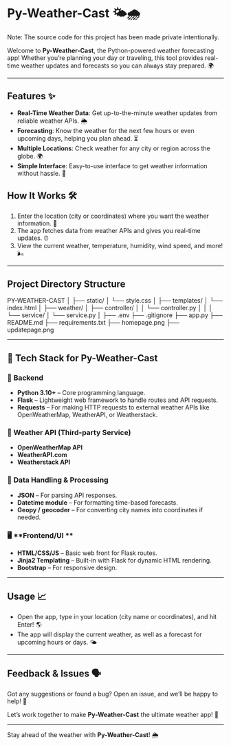 # Py-Weather-Cast 🌤️🌧️

Note: The source code for this project has been made private intentionally.

Welcome to **Py-Weather-Cast**, the Python-powered weather forecasting app! Whether you’re planning your day or traveling, this tool provides real-time weather updates and forecasts so you can always stay prepared. 🌍

---

## Features ✨

- **Real-Time Weather Data**: Get up-to-the-minute weather updates from reliable weather APIs. 🌦️
- **Forecasting**: Know the weather for the next few hours or even upcoming days, helping you plan ahead. ⏳
- **Multiple Locations**: Check weather for any city or region across the globe. 🌍
- **Simple Interface**: Easy-to-use interface to get weather information without hassle. 📱

## How It Works 🛠️

1. Enter the location (city or coordinates) where you want the weather information. 📍
2. The app fetches data from weather APIs and gives you real-time updates. ⏰
3. View the current weather, temperature, humidity, wind speed, and more! 🌬️

---

## **Project Directory Structure**

PY-WEATHER-CAST
│
├── static/
│   └── style.css
│
├── templates/
│   └── index.html
│
├── weather/
│   ├── controller/
│   │   └── controller.py
│   │
│   └── service/
│       └── service.py
│
├── .env
├── .gitignore
├── app.py
├── README.md
├── requirements.txt
├── homepage.png
├── updatepage.png

---

## 🧠 **Tech Stack for Py-Weather-Cast**

### 🐍 **Backend**

* **Python 3.10+** – Core programming language.
* **Flask** – Lightweight web framework to handle routes and API requests.
* **Requests** – For making HTTP requests to external weather APIs like OpenWeatherMap, WeatherAPI, or Weatherstack.

### 🔮 **Weather API (Third-party Service)**

* **OpenWeatherMap API** 
* **WeatherAPI.com** 
* **Weatherstack API**

### 🧪 **Data Handling & Processing**

* **JSON** – For parsing API responses.
* **Datetime module** – For formatting time-based forecasts.
* **Geopy / geocoder** – For converting city names into coordinates if needed.

### 🖥️ **Frontend/UI **

* **HTML/CSS/JS** – Basic web front for Flask routes.
* **Jinja2 Templating** – Built-in with Flask for dynamic HTML rendering.
* **Bootstrap** – For responsive design.

---

## Usage 📈

- Open the app, type in your location (city name or coordinates), and hit Enter! 🌎
- The app will display the current weather, as well as a forecast for upcoming hours or days. 🌤️

---

## Feedback & Issues 🗣️

Got any suggestions or found a bug? Open an issue, and we’ll be happy to help! 💬

Let’s work together to make **Py-Weather-Cast** the ultimate weather app! 🌈

---

Stay ahead of the weather with **Py-Weather-Cast**! 🌦️


